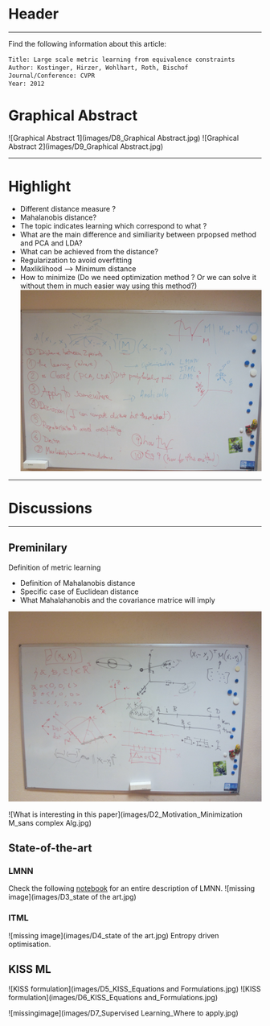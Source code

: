 # Header

---------------------------

Find the following information about this article:

    Title: Large scale metric learning from equivalence constraints
    Author: Kostinger, Hirzer, Wohlhart, Roth, Bischof
    Journal/Conference: CVPR
    Year: 2012

# Graphical Abstract

![Graphical Abstract 1](images/D8_Graphical Abstract.jpg)
![Graphical Abstract 2](images/D9_Graphical Abstract.jpg)

---------------------------

# Highlight
* Different distance measure ? 
* Mahalanobis distance?  
* The topic indicates learning which correspond to what ?
* What are the main difference and similiarity between prpopsed method and PCA and LDA?
* What can be achieved from the distance?
* Regularization to avoid overfitting 
* Maxliklihood --> Minimum distance
* How to minimize (Do we need optimization method ? Or we can solve it without them in much easier way using this method?) 
![highlights](images/Highlights.jpg)

---------------------------

# Discussions


---------------------------

## Preminilary

Definition of metric learning

* Definition of Mahalanobis distance
* Specific case of Euclidean distance
* What Mahalahanobis and the covariance matrice will imply

![Mahalanobis vs Euclidian distance and covariance matrix](images/D1_Mahalanobis_euclidean.jpg)

![What is interesting in this paper](images/D2_Motivation_Minimization M_sans complex Alg.jpg)


## State-of-the-art

### LMNN

Check the following [notebook](http://www.shogun-toolbox.org/static/notebook/current/LMNN.html) for an entire description of LMNN. 
![missing image](images/D3_state of the art.jpg)

### ITML
![missing image](images/D4_state of the art.jpg)
Entropy driven optimisation.

## KISS ML
![KISS formulation](images/D5_KISS_Equations and Formulations.jpg)
![KISS formulation](images/D6_KISS_Equations and_Formulations.jpg)

![missingimage](images/D7_Supervised Learning_Where to apply.jpg)
